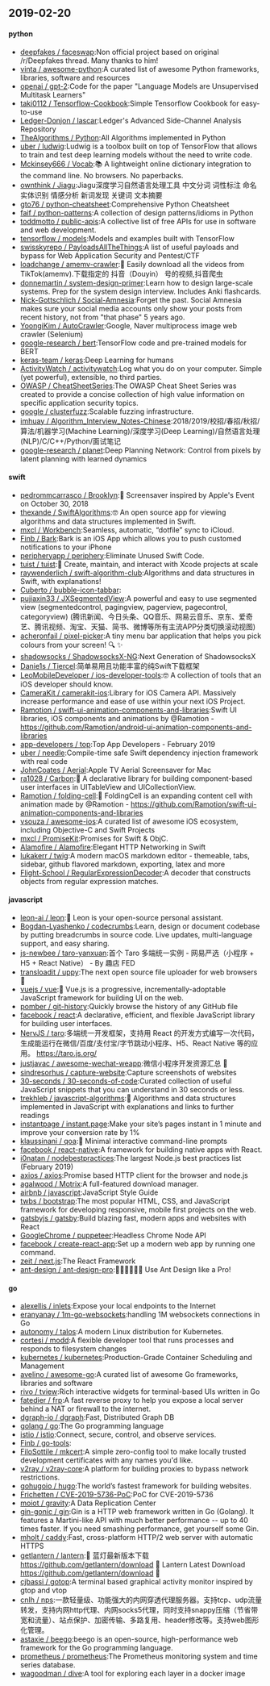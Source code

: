 ## 2019-02-20

#### python
* [deepfakes / faceswap](https://github.com/deepfakes/faceswap):Non official project based on original /r/Deepfakes thread. Many thanks to him!
* [vinta / awesome-python](https://github.com/vinta/awesome-python):A curated list of awesome Python frameworks, libraries, software and resources
* [openai / gpt-2](https://github.com/openai/gpt-2):Code for the paper "Language Models are Unsupervised Multitask Learners"
* [taki0112 / Tensorflow-Cookbook](https://github.com/taki0112/Tensorflow-Cookbook):Simple Tensorflow Cookbook for easy-to-use
* [Ledger-Donjon / lascar](https://github.com/Ledger-Donjon/lascar):Ledger's Advanced Side-Channel Analysis Repository
* [TheAlgorithms / Python](https://github.com/TheAlgorithms/Python):All Algorithms implemented in Python
* [uber / ludwig](https://github.com/uber/ludwig):Ludwig is a toolbox built on top of TensorFlow that allows to train and test deep learning models without the need to write code.
* [Mckinsey666 / Vocab](https://github.com/Mckinsey666/Vocab):📚
A lightweight online dictionary integration to the command line. No browsers. No paperbacks.
* [ownthink / Jiagu](https://github.com/ownthink/Jiagu):Jiagu深度学习自然语言处理工具 中文分词 词性标注 命名实体识别 情感分析 新词发现 关键词 文本摘要
* [gto76 / python-cheatsheet](https://github.com/gto76/python-cheatsheet):Comprehensive Python Cheatsheet
* [faif / python-patterns](https://github.com/faif/python-patterns):A collection of design patterns/idioms in Python
* [toddmotto / public-apis](https://github.com/toddmotto/public-apis):A collective list of free APIs for use in software and web development.
* [tensorflow / models](https://github.com/tensorflow/models):Models and examples built with TensorFlow
* [swisskyrepo / PayloadsAllTheThings](https://github.com/swisskyrepo/PayloadsAllTheThings):A list of useful payloads and bypass for Web Application Security and Pentest/CTF
* [loadchange / amemv-crawler](https://github.com/loadchange/amemv-crawler):🙌
Easily download all the videos from TikTok(amemv).下载指定的 抖音（Douyin） 号的视频,抖音爬虫
* [donnemartin / system-design-primer](https://github.com/donnemartin/system-design-primer):Learn how to design large-scale systems. Prep for the system design interview. Includes Anki flashcards.
* [Nick-Gottschlich / Social-Amnesia](https://github.com/Nick-Gottschlich/Social-Amnesia):Forget the past. Social Amnesia makes sure your social media accounts only show your posts from recent history, not from "that phase" 5 years ago.
* [YoongiKim / AutoCrawler](https://github.com/YoongiKim/AutoCrawler):Google, Naver multiprocess image web crawler (Selenium)
* [google-research / bert](https://github.com/google-research/bert):TensorFlow code and pre-trained models for BERT
* [keras-team / keras](https://github.com/keras-team/keras):Deep Learning for humans
* [ActivityWatch / activitywatch](https://github.com/ActivityWatch/activitywatch):Log what you do on your computer. Simple (yet powerful), extensible, no third parties.
* [OWASP / CheatSheetSeries](https://github.com/OWASP/CheatSheetSeries):The OWASP Cheat Sheet Series was created to provide a concise collection of high value information on specific application security topics.
* [google / clusterfuzz](https://github.com/google/clusterfuzz):Scalable fuzzing infrastructure.
* [imhuay / Algorithm_Interview_Notes-Chinese](https://github.com/imhuay/Algorithm_Interview_Notes-Chinese):2018/2019/校招/春招/秋招/算法/机器学习(Machine Learning)/深度学习(Deep Learning)/自然语言处理(NLP)/C/C++/Python/面试笔记
* [google-research / planet](https://github.com/google-research/planet):Deep Planning Network: Control from pixels by latent planning with learned dynamics

#### swift
* [pedrommcarrasco / Brooklyn](https://github.com/pedrommcarrasco/Brooklyn):🍎
Screensaver inspired by Apple's Event on October 30, 2018
* [thexande / SwiftAlgorithms](https://github.com/thexande/SwiftAlgorithms):🤓
An open source app for viewing algorithms and data structures implemented in Swift.
* [mxcl / Workbench](https://github.com/mxcl/Workbench):Seamless, automatic, “dotfile” sync to iCloud.
* [Finb / Bark](https://github.com/Finb/Bark):Bark is an iOS App which allows you to push customed notifications to your iPhone
* [peripheryapp / periphery](https://github.com/peripheryapp/periphery):Eliminate Unused Swift Code.
* [tuist / tuist](https://github.com/tuist/tuist):🚀
Create, maintain, and interact with Xcode projects at scale
* [raywenderlich / swift-algorithm-club](https://github.com/raywenderlich/swift-algorithm-club):Algorithms and data structures in Swift, with explanations!
* [Cuberto / bubble-icon-tabbar](https://github.com/Cuberto/bubble-icon-tabbar):
* [pujiaxin33 / JXSegmentedView](https://github.com/pujiaxin33/JXSegmentedView):A powerful and easy to use segmented view (segmentedcontrol, pagingview, pagerview, pagecontrol, categoryview) (腾讯新闻、今日头条、QQ音乐、网易云音乐、京东、爱奇艺、腾讯视频、淘宝、天猫、简书、微博等所有主流APP分类切换滚动视图)
* [acheronfail / pixel-picker](https://github.com/acheronfail/pixel-picker):A tiny menu bar application that helps you pick colours from your screen!
🔍
✨
* [shadowsocks / ShadowsocksX-NG](https://github.com/shadowsocks/ShadowsocksX-NG):Next Generation of ShadowsocksX
* [Danie1s / Tiercel](https://github.com/Danie1s/Tiercel):简单易用且功能丰富的纯Swift下载框架
* [LeoMobileDeveloper / ios-developer-tools](https://github.com/LeoMobileDeveloper/ios-developer-tools):🤓
A collection of tools that an iOS developer should know.
* [CameraKit / camerakit-ios](https://github.com/CameraKit/camerakit-ios):Library for iOS Camera API. Massively increase performance and ease of use within your next iOS Project.
* [Ramotion / swift-ui-animation-components-and-libraries](https://github.com/Ramotion/swift-ui-animation-components-and-libraries):Swift UI libraries, iOS components and animations by @Ramotion - https://github.com/Ramotion/android-ui-animation-components-and-libraries
* [app-developers / top](https://github.com/app-developers/top):Top App Developers - February 2019
* [uber / needle](https://github.com/uber/needle):Compile-time safe Swift dependency injection framework with real code
* [JohnCoates / Aerial](https://github.com/JohnCoates/Aerial):Apple TV Aerial Screensaver for Mac
* [ra1028 / Carbon](https://github.com/ra1028/Carbon):🚴
A declarative library for building component-based user interfaces in UITableView and UICollectionView.
* [Ramotion / folding-cell](https://github.com/Ramotion/folding-cell):📃
FoldingCell is an expanding content cell with animation made by @Ramotion - https://github.com/Ramotion/swift-ui-animation-components-and-libraries
* [vsouza / awesome-ios](https://github.com/vsouza/awesome-ios):A curated list of awesome iOS ecosystem, including Objective-C and Swift Projects
* [mxcl / PromiseKit](https://github.com/mxcl/PromiseKit):Promises for Swift & ObjC.
* [Alamofire / Alamofire](https://github.com/Alamofire/Alamofire):Elegant HTTP Networking in Swift
* [lukakerr / twig](https://github.com/lukakerr/twig):A modern macOS markdown editor - themeable, tabs, sidebar, github flavored markdown, exporting, latex and more
* [Flight-School / RegularExpressionDecoder](https://github.com/Flight-School/RegularExpressionDecoder):A decoder that constructs objects from regular expression matches.

#### javascript
* [leon-ai / leon](https://github.com/leon-ai/leon):🧠 Leon is your open-source personal assistant.
* [Bogdan-Lyashenko / codecrumbs](https://github.com/Bogdan-Lyashenko/codecrumbs):Learn, design or document codebase by putting breadcrumbs in source code. Live updates, multi-language support, and easy sharing.
* [js-newbee / taro-yanxuan](https://github.com/js-newbee/taro-yanxuan):首个 Taro 多端统一实例 - 网易严选（小程序 + H5 + React Native） - By 趣店 FED
* [transloadit / uppy](https://github.com/transloadit/uppy):The next open source file uploader for web browsers
🐶
* [vuejs / vue](https://github.com/vuejs/vue):🖖
Vue.js is a progressive, incrementally-adoptable JavaScript framework for building UI on the web.
* [pomber / git-history](https://github.com/pomber/git-history):Quickly browse the history of any GitHub file
* [facebook / react](https://github.com/facebook/react):A declarative, efficient, and flexible JavaScript library for building user interfaces.
* [NervJS / taro](https://github.com/NervJS/taro):多端统一开发框架，支持用 React 的开发方式编写一次代码，生成能运行在微信/百度/支付宝/字节跳动小程序、H5、React Native 等的应用。 https://taro.js.org/
* [justjavac / awesome-wechat-weapp](https://github.com/justjavac/awesome-wechat-weapp):微信小程序开发资源汇总
💯
* [sindresorhus / capture-website](https://github.com/sindresorhus/capture-website):Capture screenshots of websites
* [30-seconds / 30-seconds-of-code](https://github.com/30-seconds/30-seconds-of-code):Curated collection of useful JavaScript snippets that you can understand in 30 seconds or less.
* [trekhleb / javascript-algorithms](https://github.com/trekhleb/javascript-algorithms):📝
Algorithms and data structures implemented in JavaScript with explanations and links to further readings
* [instantpage / instant.page](https://github.com/instantpage/instant.page):Make your site’s pages instant in 1 minute and improve your conversion rate by 1%
* [klaussinani / qoa](https://github.com/klaussinani/qoa):💬
Minimal interactive command-line prompts
* [facebook / react-native](https://github.com/facebook/react-native):A framework for building native apps with React.
* [i0natan / nodebestpractices](https://github.com/i0natan/nodebestpractices):The largest Node.js best practices list (February 2019)
* [axios / axios](https://github.com/axios/axios):Promise based HTTP client for the browser and node.js
* [agalwood / Motrix](https://github.com/agalwood/Motrix):A full-featured download manager.
* [airbnb / javascript](https://github.com/airbnb/javascript):JavaScript Style Guide
* [twbs / bootstrap](https://github.com/twbs/bootstrap):The most popular HTML, CSS, and JavaScript framework for developing responsive, mobile first projects on the web.
* [gatsbyjs / gatsby](https://github.com/gatsbyjs/gatsby):Build blazing fast, modern apps and websites with React
* [GoogleChrome / puppeteer](https://github.com/GoogleChrome/puppeteer):Headless Chrome Node API
* [facebook / create-react-app](https://github.com/facebook/create-react-app):Set up a modern web app by running one command.
* [zeit / next.js](https://github.com/zeit/next.js):The React Framework
* [ant-design / ant-design-pro](https://github.com/ant-design/ant-design-pro):👨🏻‍💻👩🏻‍💻 Use Ant Design like a Pro!

#### go
* [alexellis / inlets](https://github.com/alexellis/inlets):Expose your local endpoints to the Internet
* [eranyanay / 1m-go-websockets](https://github.com/eranyanay/1m-go-websockets):handling 1M websockets connections in Go
* [autonomy / talos](https://github.com/autonomy/talos):A modern Linux distribution for Kubernetes.
* [cortesi / modd](https://github.com/cortesi/modd):A flexible developer tool that runs processes and responds to filesystem changes
* [kubernetes / kubernetes](https://github.com/kubernetes/kubernetes):Production-Grade Container Scheduling and Management
* [avelino / awesome-go](https://github.com/avelino/awesome-go):A curated list of awesome Go frameworks, libraries and software
* [rivo / tview](https://github.com/rivo/tview):Rich interactive widgets for terminal-based UIs written in Go
* [fatedier / frp](https://github.com/fatedier/frp):A fast reverse proxy to help you expose a local server behind a NAT or firewall to the internet.
* [dgraph-io / dgraph](https://github.com/dgraph-io/dgraph):Fast, Distributed Graph DB
* [golang / go](https://github.com/golang/go):The Go programming language
* [istio / istio](https://github.com/istio/istio):Connect, secure, control, and observe services.
* [Finb / go-tools](https://github.com/Finb/go-tools):
* [FiloSottile / mkcert](https://github.com/FiloSottile/mkcert):A simple zero-config tool to make locally trusted development certificates with any names you'd like.
* [v2ray / v2ray-core](https://github.com/v2ray/v2ray-core):A platform for building proxies to bypass network restrictions.
* [gohugoio / hugo](https://github.com/gohugoio/hugo):The world’s fastest framework for building websites.
* [Frichetten / CVE-2019-5736-PoC](https://github.com/Frichetten/CVE-2019-5736-PoC):PoC for CVE-2019-5736
* [moiot / gravity](https://github.com/moiot/gravity):A Data Replication Center
* [gin-gonic / gin](https://github.com/gin-gonic/gin):Gin is a HTTP web framework written in Go (Golang). It features a Martini-like API with much better performance -- up to 40 times faster. If you need smashing performance, get yourself some Gin.
* [mholt / caddy](https://github.com/mholt/caddy):Fast, cross-platform HTTP/2 web server with automatic HTTPS
* [getlantern / lantern](https://github.com/getlantern/lantern):🔴
蓝灯最新版本下载 https://github.com/getlantern/download
🔴
Lantern Latest Download https://github.com/getlantern/download
🔴
* [cjbassi / gotop](https://github.com/cjbassi/gotop):A terminal based graphical activity monitor inspired by gtop and vtop
* [cnlh / nps](https://github.com/cnlh/nps):一款轻量级、功能强大的内网穿透代理服务器。支持tcp、udp流量转发，支持内网http代理、内网socks5代理，同时支持snappy压缩（节省带宽和流量）、站点保护、加密传输、多路复用、header修改等。支持web图形化管理。
* [astaxie / beego](https://github.com/astaxie/beego):beego is an open-source, high-performance web framework for the Go programming language.
* [prometheus / prometheus](https://github.com/prometheus/prometheus):The Prometheus monitoring system and time series database.
* [wagoodman / dive](https://github.com/wagoodman/dive):A tool for exploring each layer in a docker image
